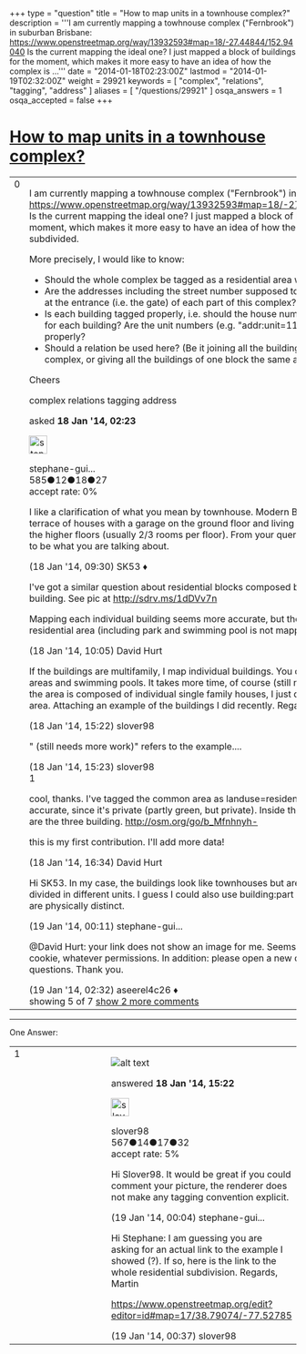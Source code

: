+++
type = "question"
title = "How to map units in a townhouse complex?"
description = '''I am currently mapping a towhnouse complex (&quot;Fernbrook&quot;) in suburban Brisbane: https://www.openstreetmap.org/way/13932593#map=18/-27.44844/152.94040 Is the current mapping the ideal one? I just mapped a block of buildings for the moment, which makes it more easy to have an idea of how the complex is ...'''
date = "2014-01-18T02:23:00Z"
lastmod = "2014-01-19T02:32:00Z"
weight = 29921
keywords = [ "complex", "relations", "tagging", "address" ]
aliases = [ "/questions/29921" ]
osqa_answers = 1
osqa_accepted = false
+++

<div class="headNormal">

# [How to map units in a townhouse complex?](/questions/29921/how-to-map-units-in-a-townhouse-complex)

</div>

<div id="main-body">

<div id="askform">

<table id="question-table" style="width:100%;">
<colgroup>
<col style="width: 50%" />
<col style="width: 50%" />
</colgroup>
<tbody>
<tr>
<td style="width: 30px; vertical-align: top"><div class="vote-buttons">
<span id="post-29921-upvote" class="ajax-command post-vote up" rel="nofollow" title="I like this post (click again to cancel)"> </span>
<div id="post-29921-score" class="post-score" title="current number of votes">
0
</div>
<span id="post-29921-downvote" class="ajax-command post-vote down" rel="nofollow" title="I dont like this post (click again to cancel)"> </span> <span id="favorite-mark" class="ajax-command favorite-mark" rel="nofollow" title="mark/unmark this question as favorite (click again to cancel)"> </span>
<div id="favorite-count" class="favorite-count">
&#10;</div>
</div></td>
<td><div id="item-right">
<div class="question-body">
<p>I am currently mapping a towhnouse complex ("Fernbrook") in suburban Brisbane: <a href="https://www.openstreetmap.org/way/13932593#map=18/-27.44844/152.94040">https://www.openstreetmap.org/way/13932593#map=18/-27.44844/152.94040</a> Is the current mapping the ideal one? I just mapped a block of buildings for the moment, which makes it more easy to have an idea of how the complex is subdivided.</p>
<p>More precisely, I would like to know:</p>
<ul>
<li>Should the whole complex be tagged as a residential area with a name?</li>
<li>Are the addresses including the street number supposed to be a node placed at the entrance (i.e. the gate) of each part of this complex?</li>
<li>Is each building tagged properly, i.e. should the house number also be tagged for each building? Are the unit numbers (e.g. "addr:unit=11,12,13") tagged properly?</li>
<li>Should a relation be used here? (Be it joining all the buildings as part of the complex, or giving all the buildings of one block the same address)</li>
</ul>
<p>Cheers</p>
</div>
<div id="question-tags" class="tags-container tags">
<span class="post-tag tag-link-complex" rel="tag" title="see questions tagged &#39;complex&#39;">complex</span> <span class="post-tag tag-link-relations" rel="tag" title="see questions tagged &#39;relations&#39;">relations</span> <span class="post-tag tag-link-tagging" rel="tag" title="see questions tagged &#39;tagging&#39;">tagging</span> <span class="post-tag tag-link-address" rel="tag" title="see questions tagged &#39;address&#39;">address</span>
</div>
<div id="question-controls" class="post-controls">
&#10;</div>
<div class="post-update-info-container">
<div class="post-update-info post-update-info-user">
<p>asked <strong>18 Jan '14, 02:23</strong></p>
<img src="https://secure.gravatar.com/avatar/19c111f5c672fdb25353073c835f6a38?s=32&amp;d=identicon&amp;r=g" class="gravatar" width="32" height="32" alt="stephane-guillou&#39;s gravatar image" />
<p><span>stephane-gui...</span><br />
<span class="score" title="585 reputation points">585</span><span title="12 badges"><span class="badge1">●</span><span class="badgecount">12</span></span><span title="18 badges"><span class="silver">●</span><span class="badgecount">18</span></span><span title="27 badges"><span class="bronze">●</span><span class="badgecount">27</span></span><br />
<span class="accept_rate" title="Rate of the user&#39;s accepted answers">accept rate:</span> <span title="stephane-guillou has no accepted answers">0%</span></p>
</div>
</div>
<div id="comments-container-29921" class="comments-container">
<span id="29929"></span>
<div id="comment-29929" class="comment">
<div id="post-29929-score" class="comment-score">
&#10;</div>
<div class="comment-text">
<p>I like a clarification of what you mean by townhouse. Modern British context is a terrace of houses with a garage on the ground floor and living accommodation on the higher floors (usually 2/3 rooms per floor). From your query this does not seem to be what you are talking about.</p>
</div>
<div id="comment-29929-info" class="comment-info">
<span class="comment-age">(18 Jan '14, 09:30)</span> <span class="comment-user userinfo">SK53 ♦</span>
</div>
</div>
<span id="29930"></span>
<div id="comment-29930" class="comment">
<div id="post-29930-score" class="comment-score">
&#10;</div>
<div class="comment-text">
<p>I've got a similar question about residential blocks composed by more than one building. See pic at <a href="http://sdrv.ms/1dDVv7n">http://sdrv.ms/1dDVv7n</a></p>
<p>Mapping each individual building seems more accurate, but then the whole residential area (including park and swimming pool is not mapped...</p>
</div>
<div id="comment-29930-info" class="comment-info">
<span class="comment-age">(18 Jan '14, 10:05)</span> <span class="comment-user userinfo">David Hurt</span>
</div>
</div>
<span id="29935"></span>
<div id="comment-29935" class="comment">
<div id="post-29935-score" class="comment-score">
&#10;</div>
<div class="comment-text">
<p>If the buildings are multifamily, I map individual buildings. You can also add green areas and swimming pools. It takes more time, of course (still needs more work). If the area is composed of individual single family houses, I just do one residential area. Attaching an example of the buildings I did recently. Regards, Martin</p>
</div>
<div id="comment-29935-info" class="comment-info">
<span class="comment-age">(18 Jan '14, 15:22)</span> <span class="comment-user userinfo">slover98</span>
</div>
</div>
<span id="29936"></span>
<div id="comment-29936" class="comment">
<div id="post-29936-score" class="comment-score">
&#10;</div>
<div class="comment-text">
<p>" (still needs more work)" refers to the example....</p>
</div>
<div id="comment-29936-info" class="comment-info">
<span class="comment-age">(18 Jan '14, 15:23)</span> <span class="comment-user userinfo">slover98</span>
</div>
</div>
<span id="29941"></span>
<div id="comment-29941" class="comment">
<div id="post-29941-score" class="comment-score">
1
</div>
<div class="comment-text">
<p>cool, thanks. I've tagged the common area as landuse=residential, I think it's more accurate, since it's private (partly green, but private). Inside the residential area are the three building. <a href="http://osm.org/go/b_Mfnhnyh-">http://osm.org/go/b_Mfnhnyh-</a></p>
<p>this is my first contribution. I'll add more data!</p>
</div>
<div id="comment-29941-info" class="comment-info">
<span class="comment-age">(18 Jan '14, 16:34)</span> <span class="comment-user userinfo">David Hurt</span>
</div>
</div>
<span id="29953"></span>
<div id="comment-29953" class="comment not_top_scorer">
<div id="post-29953-score" class="comment-score">
&#10;</div>
<div class="comment-text">
<p>Hi SK53. In my case, the buildings look like townhouses but are horizontally divided in different units. I guess I could also use building:part because the units are physically distinct.</p>
</div>
<div id="comment-29953-info" class="comment-info">
<span class="comment-age">(19 Jan '14, 00:11)</span> <span class="comment-user userinfo">stephane-gui...</span>
</div>
</div>
<span id="29961"></span>
<div id="comment-29961" class="comment not_top_scorer">
<div id="post-29961-score" class="comment-score">
&#10;</div>
<div class="comment-text">
<p><span>@David Hurt</span>: your link does not show an image for me. Seems it needs javascript, cookie, whatever permissions. In addition: please open a new question for... new questions. Thank you.</p>
</div>
<div id="comment-29961-info" class="comment-info">
<span class="comment-age">(19 Jan '14, 02:32)</span> <span class="comment-user userinfo">aseerel4c26 ♦</span>
</div>
</div>
</div>
<div id="comment-tools-29921" class="comment-tools">
<span class="comments-showing"> showing 5 of 7 </span> <a href="#" class="show-all-comments-link">show 2 more comments</a>
</div>
<div class="clear">
&#10;</div>
<div id="comment-29921-form-container" class="comment-form-container">
&#10;</div>
<div class="clear">
&#10;</div>
</div></td>
</tr>
</tbody>
</table>

------------------------------------------------------------------------

<div class="tabBar">

<span id="sort-top"></span>

<div class="headQuestions">

One Answer:

</div>

</div>

<span id="29934"></span>

<div id="answer-container-29934" class="answer">

<table style="width:100%;">
<colgroup>
<col style="width: 50%" />
<col style="width: 50%" />
</colgroup>
<tbody>
<tr>
<td style="width: 30px; vertical-align: top"><div class="vote-buttons">
<span id="post-29934-upvote" class="ajax-command post-vote up" rel="nofollow" title="I like this post (click again to cancel)"> </span>
<div id="post-29934-score" class="post-score" title="current number of votes">
1
</div>
<span id="post-29934-downvote" class="ajax-command post-vote down" rel="nofollow" title="I dont like this post (click again to cancel)"> </span>
</div></td>
<td><div class="item-right">
<div class="answer-body">
<p><img src="/upfiles/residential.GIF" alt="alt text" /></p>
</div>
<div class="answer-controls post-controls">
&#10;</div>
<div class="post-update-info-container">
<div class="post-update-info post-update-info-user">
<p>answered <strong>18 Jan '14, 15:22</strong></p>
<img src="https://secure.gravatar.com/avatar/06b9779157ed5d9958611cdc3b6aa4a7?s=32&amp;d=identicon&amp;r=g" class="gravatar" width="32" height="32" alt="slover98&#39;s gravatar image" />
<p><span>slover98</span><br />
<span class="score" title="567 reputation points">567</span><span title="14 badges"><span class="badge1">●</span><span class="badgecount">14</span></span><span title="17 badges"><span class="silver">●</span><span class="badgecount">17</span></span><span title="32 badges"><span class="bronze">●</span><span class="badgecount">32</span></span><br />
<span class="accept_rate" title="Rate of the user&#39;s accepted answers">accept rate:</span> <span title="slover98 has one accepted answer">5%</span></p>
</img>
</div>
</div>
<div id="comments-container-29934" class="comments-container">
<span id="29951"></span>
<div id="comment-29951" class="comment">
<div id="post-29951-score" class="comment-score">
&#10;</div>
<div class="comment-text">
<p>Hi Slover98. It would be great if you could comment your picture, the renderer does not make any tagging convention explicit.</p>
</div>
<div id="comment-29951-info" class="comment-info">
<span class="comment-age">(19 Jan '14, 00:04)</span> <span class="comment-user userinfo">stephane-gui...</span>
</div>
</div>
<span id="29956"></span>
<div id="comment-29956" class="comment">
<div id="post-29956-score" class="comment-score">
&#10;</div>
<div class="comment-text">
<p>Hi Stephane: I am guessing you are asking for an actual link to the example I showed (?). If so, here is the link to the whole residential subdivision. Regards, Martin</p>
<p><a href="https://www.openstreetmap.org/edit?editor=id#map=17/38.79074/-77.52785">https://www.openstreetmap.org/edit?editor=id#map=17/38.79074/-77.52785</a></p>
</div>
<div id="comment-29956-info" class="comment-info">
<span class="comment-age">(19 Jan '14, 00:37)</span> <span class="comment-user userinfo">slover98</span>
</div>
</div>
</div>
<div id="comment-tools-29934" class="comment-tools">
&#10;</div>
<div class="clear">
&#10;</div>
<div id="comment-29934-form-container" class="comment-form-container">
&#10;</div>
<div class="clear">
&#10;</div>
</div></td>
</tr>
</tbody>
</table>

</div>

<div class="paginator-container-left">

</div>

</div>

</div>

